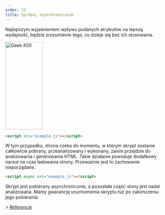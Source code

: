 ```yaml
---
order: 23
title: Spróbuj asynchronicznie
---
```


Najlepszym wyjaśnieniem wpływu podanych atrybutów na lepszą wydajność, będzie zrozumienie tego, co dzieje się bez ich stosowania.

<div class="img-left">
  <img id="geek-20" class="icos-geek" src="http://browserdiet.com/img/20.png" alt="Geek #20" width="118" height="275" />
</div>

``` html
<script src="example.js"></script>
```

W tym przypadku, strona czeka do momentu, w którym skrypt zostanie całkowicie pobrany, przeanalizowany i wykonany, zanim przejdzie do analizowania i generowania HTML. Takie działanie powoduje dodatkowy narzut na czas ładowania strony. Przeważnie jest to zachowanie nieporządane.

``` html
<script async src="example.js"></script>
```

Skrypt jest pobierany asynchronicznie, a pozostała część stony jest nadal analizowana. Mamy gwarancję uruchomienia skryptu tuż po zakończeniu jego pobierania.

*> [Referencje](https://github.com/zenorocha/browser-diet/wiki/References#try-out-async)*
